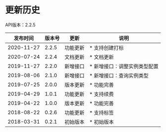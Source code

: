 # 更新历史

API版本：2.2.5

|发布时间|版本号|更新|说明|
|---|---|---|---|
|2020-11-27|2.2.5|功能更新|* 支持创建打标|
|2020-07-24|2.2.4|文档更新|* 文档更新|
|2019-11-27|2.2.0|新增接口|* 新增接口：调整实例类型配置|
|2019-08-06|2.1.0|新增接口|* 新增接口：查询实例类型|
|2019-07-25|2.0.0|版本更新|* 功能完善|
|2019-04-29|1.0.1|功能更新|* 支持续费|
|2019-04-22|1.0.0|版本更新|* 功能完善|
|2018-08-22|0.2.6|功能更新|* 支持标签|
|2018-03-31|0.2.1|初始版本|* 初始版本|